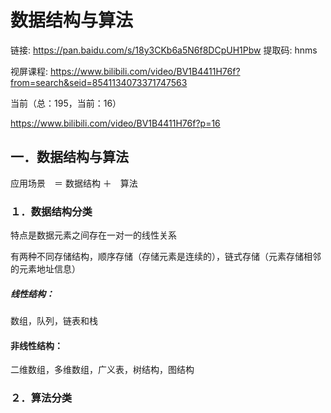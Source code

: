 # 数据结构与算法

链接: 
https://pan.baidu.com/s/18y3CKb6a5N6f8DCpUH1Pbw 提取码: hnms

视屏课程:
https://www.bilibili.com/video/BV1B4411H76f?from=search&seid=8541134073371747563

当前（总：195，当前：16）

https://www.bilibili.com/video/BV1B4411H76f?p=16

## 一．数据结构与算法

应用场景　＝ 	数据结构	＋　算法

### １．数据结构分类

特点是数据元素之间存在一对一的线性关系

有两种不同存储结构，顺序存储（存储元素是连续的），链式存储（元素存储相邻的元素地址信息）

##### 线性结构：

数组，队列，链表和栈

#### 非线性结构：

二维数组，多维数组，广义表，树结构，图结构

### ２．算法分类

